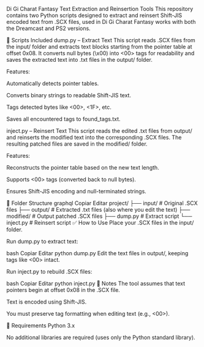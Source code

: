 Di Gi Charat Fantasy Text Extraction and Reinsertion Tools
This repository contains two Python scripts designed to extract and reinsert Shift-JIS encoded text from .SCX files, used in Di Gi Charat Fantasy
works with both the Dreamcast and PS2 versions.

🧰 Scripts Included
dump.py – Extract Text
This script reads .SCX files from the input/ folder and extracts text blocks starting from the pointer table at offset 0x08. It converts null bytes (\x00) into <00> tags for readability and saves the extracted text into .txt files in the output/ folder.

Features:

Automatically detects pointer tables.

Converts binary strings to readable Shift-JIS text.

Tags detected bytes like <00>, <1F>, etc.

Saves all encountered tags to found_tags.txt.

inject.py – Reinsert Text
This script reads the edited .txt files from output/ and reinserts the modified text into the corresponding .SCX files. The resulting patched files are saved in the modified/ folder.

Features:

Reconstructs the pointer table based on the new text length.

Supports <00> tags (converted back to null bytes).

Ensures Shift-JIS encoding and null-terminated strings.

📁 Folder Structure
graphql
Copiar
Editar
project/
├── input/       # Original .SCX files
├── output/      # Extracted .txt files (also where you edit the text)
├── modified/    # Output patched .SCX files
├── dump.py      # Extract script
└── inject.py    # Reinsert script
✅ How to Use
Place your .SCX files in the input/ folder.

Run dump.py to extract text:

bash
Copiar
Editar
python dump.py
Edit the text files in output/, keeping tags like <00> intact.

Run inject.py to rebuild .SCX files:

bash
Copiar
Editar
python inject.py
📝 Notes
The tool assumes that text pointers begin at offset 0x08 in the .SCX file.

Text is encoded using Shift-JIS.

You must preserve tag formatting when editing text (e.g., <00>).

🧪 Requirements
Python 3.x

No additional libraries are required (uses only the Python standard library).
